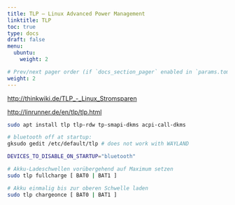 ```yaml
---
title: TLP – Linux Advanced Power Management
linktitle: TLP
toc: true
type: docs
draft: false
menu:
  ubuntu:
    weight: 2

# Prev/next pager order (if `docs_section_pager` enabled in `params.toml`)
weight: 2
---
```


http://thinkwiki.de/TLP_-_Linux_Stromsparen

http://linrunner.de/en/tlp/tlp.html

```bash
sudo apt install tlp tlp-rdw tp-smapi-dkms acpi-call-dkms

# bluetooth off at startup:
gksudo gedit /etc/default/tlp # does not work with WAYLAND

DEVICES_TO_DISABLE_ON_STARTUP="bluetooth"

# Akku-Ladeschwellen vorübergehend auf Maximum setzen
sudo tlp fullcharge [ BAT0 | BAT1 ]

# Akku einmalig bis zur oberen Schwelle laden
sudo tlp chargeonce [ BAT0 | BAT1 ]
```
